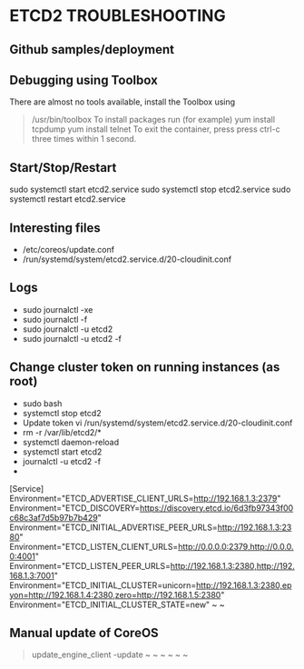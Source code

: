#  ETCD2 TROUBLESHOOTING

## Github samples/deployment


## Debugging using Toolbox

There are almost no tools available, install the Toolbox using 
> /usr/bin/toolbox
To install packages run (for example)
> yum install tcpdump
> yum install telnet
To exit the container, press press ctrl-c three times within 1 second.



## Start/Stop/Restart
sudo systemctl start etcd2.service
sudo systemctl stop etcd2.service
sudo systemctl restart etcd2.service

## Interesting files
* /etc/coreos/update.conf
* /run/systemd/system/etcd2.service.d/20-cloudinit.conf

## Logs
* sudo journalctl -xe
* sudo journalctl -f
* sudo journalctl -u etcd2
* sudo journalctl -u etcd2 -f


## Change cluster token on running instances (as root)
* sudo bash
* systemctl stop etcd2
* Update token
      vi /run/systemd/system/etcd2.service.d/20-cloudinit.conf
*  rm -r /var/lib/etcd2/*
* systemctl daemon-reload
* systemctl start etcd2
* journalctl -u etcd2 -f
* 


[Service]
Environment="ETCD_ADVERTISE_CLIENT_URLS=http://192.168.1.3:2379"
Environment="ETCD_DISCOVERY=https://discovery.etcd.io/6d3fb97343f00c68c3af7d5b97b7b429"
Environment="ETCD_INITIAL_ADVERTISE_PEER_URLS=http://192.168.1.3:2380"
Environment="ETCD_LISTEN_CLIENT_URLS=http://0.0.0.0:2379,http://0.0.0.0:4001"
Environment="ETCD_LISTEN_PEER_URLS=http://192.168.1.3:2380,http://192.168.1.3:7001"
Environment="ETCD_INITIAL_CLUSTER=unicorn=http://192.168.1.3:2380,epyon=http://192.168.1.4:2380,zero=http://192.168.1.5:2380"
Environment="ETCD_INITIAL_CLUSTER_STATE=new"
~
~
## Manual update of CoreOS
> update_engine_client -update
~
~
~
~
~
~